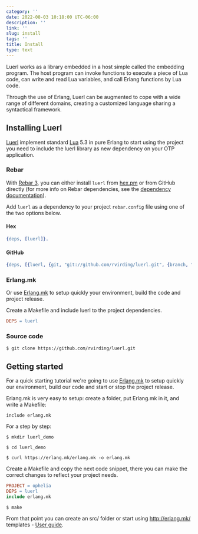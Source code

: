 ```yaml
---
category: ''
date: 2022-08-03 10:18:00 UTC-06:00
description: ''
link: ''
slug: install 
tags: ''
title: Install
type: text
---
```


<!-- WIKIDOC PDFONLY
<h1>Hello Luerl</h1>
WIKIDOC PDFONLY -->

Luerl works as a library embedded in a host simple called the embedding program. The host program can invoke functions to execute a piece of Lua code, can write and read Lua variables, and call Erlang functions by Lua code.

Through the use of Erlang, Luerl can be augmented to cope with a wide range of different domains, creating a customized language sharing a syntactical framework.

## Installing Luerl

[Luerl](https://luerl.org) implement standard [Lua](https://lua.org) 5.3 in pure Erlang to start using the project you need to include the luerl library as new dependency on your OTP application.

### Rebar

With [Rebar 3](https://rebar3.org), you can either install `luerl` from [hex.pm](https://hex.pm/packages/luerl) or from GitHub directly (for more info on Rebar dependencies, see the [dependency documentation](https://rebar3.org/docs/configuration/dependencies/)).

Add `luerl` as a dependency to your project `rebar.config` file using one of the two options below.

#### Hex

```erl
{deps, [luerl]}.
```

#### GitHub

```erl
{deps, [{luerl, {git, "git://github.com/rvirding/luerl.git", {branch, "develop"}}}]}.
```

### Erlang.mk
Or use [Erlang.mk](https://erlang.mk) to setup quickly your environment, build the code and project release.

Create a Makefile and include luerl to the project dependencies.

``` Makefile
DEPS = luerl
```

### Source code
`$ git clone https://github.com/rvirding/luerl.git`

## Getting started

For a quick starting tutorial we're going to use [Erlang.mk](https://erlang.mk) to setup quickly our environment, build our code and start or stop the project release.

Erlang.mk is very easy to setup: create a folder, put Erlang.mk in it, and write a Makefile:

`include erlang.mk`

For a step by step:

`$ mkdir luerl_demo`

`$ cd luerl_demo`

`$ curl https://erlang.mk/erlang.mk -o erlang.mk`

Create a Makefile and copy the next code snippet, there you can make the correct changes to reflect your project needs.

``` Makefile
PROJECT = ophelia
DEPS = luerl
include erlang.mk
```

`$ make`

From that point you can create an src/ folder or start using http://erlang.mk/ templates - [User guide](http://erlang.mk/guide/).

